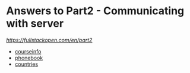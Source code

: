 # Answers to Part2 - Communicating with server

_https://fullstackopen.com/en/part2_

- [courseinfo](courseinfo)
- [phonebook](phonebook)
- [countries](countries)
